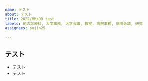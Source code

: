 ```yaml
---
name: テスト
about: テスト
title: 2022/MM/DD test
labels: 他の診療科, 大学事務, 大学会議, 教室, 病院事務, 病院会議, 研究
assignees: sojin25

---
```


## テスト
- テスト
- テスト
